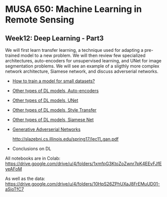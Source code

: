 # MUSA 650: Machine Learning in Remote Sensing

## Week12: Deep Learning - Part3

We will first learn transfer learning, a technique used for adapting a pre-trained model to a new problem. We will then review few specialized architectures, auto-encoders for unsupervised learning, and UNet for image segmentation problems. We will see an example of a sligthly more complex network architecture, Siamese network, and discuss adverserial networks.

- [How to train a model for small datasets?](DL_TransferLearning.ipynb)
- [Other types of DL models, Auto-encoders](DL_Autoencoders.ipynb)
- [Other types of DL models, UNet](https://lmb.informatik.uni-freiburg.de/people/ronneber/u-net)
- [Other types of DL models, Style Transfer](https://deepart.io)
- [Other types of DL models, Siamese Net](DL_SiameseNet_MNIST.ipynb)
- [Generative Adverserial Networks](https://phillipi.github.io/pix2pix/)
  
  http://slazebni.cs.illinois.edu/spring17/lec11_gan.pdf

- Conclusions on DL

All notebooks are in Colab:
 https://drive.google.com/drive/u/4/folders/1xmfpG3KtoZoZwnr7pK4EEvFJfEyeAFoM
 
As well as the data:
 https://drive.google.com/drive/u/4/folders/10HpS26ZPhUXaJ8FrEMuUD01-aSjoTfC7
